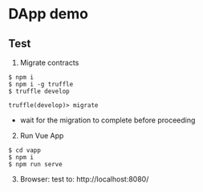 # DApp demo

## Test

1. Migrate contracts

```
$ npm i
$ npm i -g truffle
$ truffle develop
```

```
truffle(develop)> migrate
```

-   wait for the migration to complete before proceeding

2. Run Vue App

```
$ cd vapp
$ npm i
$ npm run serve
```

3. Browser: test
   to: http://localhost:8080/
